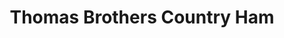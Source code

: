 ---
title: "Thomas Brothers Country Ham"
url: /asheboro/thomas-brothers-country-ham/
shop: butcher
---